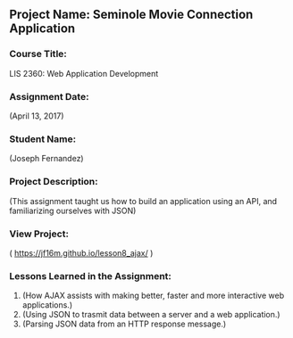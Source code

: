 ## Project Name:  Seminole Movie Connection Application

### Course Title:
LIS 2360:  Web Application Development

### Assignment Date:  
(April 13, 2017)

### Student Name:  
(Joseph Fernandez)

### Project Description:
(This assignment taught us how to build an application using an API, and familiarizing ourselves with JSON)

### View Project:
( https://jf16m.github.io/lesson8_ajax/ )

### Lessons Learned in the Assignment:
1. (How AJAX assists with making better, faster and more interactive web applications.)
2. (Using JSON to trasmit data between a server and a web application.)
3. (Parsing JSON data from an HTTP response message.)
